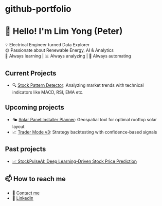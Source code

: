 # github-portfolio
# 👋 Hello! I'm Lim Yong (Peter)

💡 Electrical Engineer turned Data Explorer  
🌞 Passionate about Renewable Energy, AI & Analytics  
🧠 Always learning | 📊 Always analyzing | 🤖 Always automating

## Current Projects
- 🔍 [Stock Pattern Detector](https://github.com/yourusername/stock-detector): Analyzing market trends with technical indicators like MACD, RSI, EMA etc.

## Upcoming projects
- 🌤 [Solar Panel Installer Planner](https://github.com/yourusername/solar-planner): Geospatial tool for optimal rooftop solar layout
- 📈 [Trader Mode v3](https://github.com/yourusername/trader-mode): Strategy backtesting with confidence-based signals

## Past projects
- [📈 StockPulseAI: Deep Learning-Driven Stock Price Prediction](https://github.com/yourusername/stock-detector)

## 📫 How to reach me
- 📩 [Contact me](https://forms.gle/ejDZhAS9EEioXaPF8)
- 💼 [LinkedIn](https://www.linkedin.com/in/peterlimyong/)
